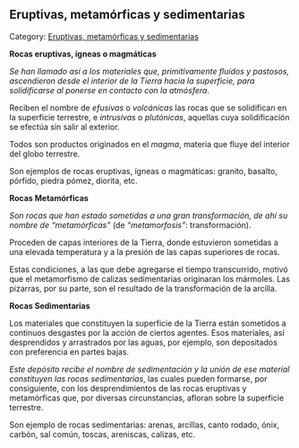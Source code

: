 ## Eruptivas, metamórficas y sedimentarias

Category: [Eruptivas, metamórficas y sedimentarias](http://descubrircorrientes.com.ar/2012/index.php/1477-geografia/3-geomorfologia/rocas/eruptivas-metamorficas-y-sedimentarias)

**Rocas eruptivas, ígneas o magmáticas**

_Se han llamado así a los materiales que, primitivamente fluídos y pastosos, ascendieron desde el interior de la Tierra hacia la superficie, para solidificarse al ponerse en contacto con la atmósfera_.

Reciben el nombre de _efusivas_ o _volcánicas_ las rocas que se solidifican en la superficie terrestre, e _intrusivas_ o _plutónicas_, aquellas cuya solidificación se efectúa sin salir al exterior.

Todos son productos originados en el _magma_, materia que fluye del interior del globo terrestre.

Son ejemplos de rocas eruptivas, ígneas o magmáticas: granito, basalto, pórfido, piedra pómez, diorita, etc.

**Rocas Metamórficas**

_Son rocas que han estado sometidas a una gran transformación, de ahí su nombre de “metamórficas”_ (de _“metamorfosis”_: transformación).

Proceden de capas interiores de la Tierra, donde estuvieron sometidas a una elevada temperatura y a la presión de las capas superiores de rocas.

Estas condiciones, a las que debe agregarse el tiempo transcurrido, motivó que el metamorfismo de calizas sedimentarias originaran los mármoles. Las pizarras, por su parte, son el resultado de la transformación de la arcilla.

**Rocas Sedimentarias**

Los materiales que constituyen la superficie de la Tierra están sometidos a continuos desgastes por la acción de ciertos agentes. Esos materiales, así desprendidos y arrastrados por las aguas, por ejemplo, son depositados con preferencia en partes bajas.

_Este depósito recibe el nombre de sedimentación y la unión de ese material constituyen las rocas sedimentarias_, las cuales pueden formarse, por consiguiente, con los desprendimientos de las rocas eruptivas y metamórficas que, por diversas circunstancias, afloran sobre la superficie terrestre.

Son ejemplo de rocas sedimentarias: arenas, arcillas, canto rodado, ónix, carbón, sal común, toscas, areniscas, calizas, etc.